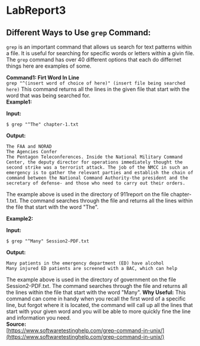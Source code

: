 # LabReport3

## Different Ways to Use `grep` Command: 
`grep` is an important command that allows us search for text patterns within a file. It is useful for searching for specific words or letters within a givin file. The `grep` command has over 40 different options that each do differnet things here are examples of some. 

**Command1: Firt Word In Line**  
``grep "^(insert word of choice of here)" (insert file being searched here)``
This command returns all the lines in the given file that start with the word that was being searched for.\
**Example1:**

**Input:** 
``` 
$ grep "^The" chapter-1.txt
```
**Output:** 
``` 
The FAA and NORAD
The Agencies Confer
The Pentagon Teleconferences. Inside the National Military Command Center, the deputy director for operations immediately thought the second strike was a terrorist attack. The job of the NMCC in such an emergency is to gather the relevant parties and establish the chain of command between the National Command Authority-the president and the secretary of defense- and those who need to carry out their orders.
```
The example above is used in the directory of 911report on the file chapter-1.txt. The command searches through the file and returns all the lines within the file that start with the word "The". 

**Example2:** 

**Input:** 
```
$ grep "^Many" Session2-PDF.txt
```
**Output:** 
```
Many patients in the emergency department (ED) have alcohol
Many injured ED patients are screened with a BAC, which can help
```
The example above is used in the directory of government on the file Session2-PDF.txt. The command searches through the file and returns all the lines within the file that start with the word "Many".
**Why Useful:** 
This command can come in handy when you recall the first word of a specific line, but forgot where it is located, the command will call up all the lines that start with your given word and you will be able to more quickly fine the line and information you need.\
**Source:**\
[https://www.softwaretestinghelp.com/grep-command-in-unix/](https://www.softwaretestinghelp.com/grep-command-in-unix/)


